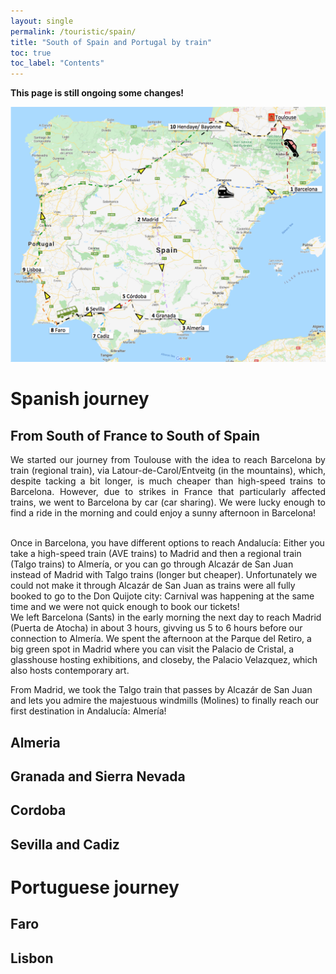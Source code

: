 ```yaml
---
layout: single
permalink: /touristic/spain/
title: "South of Spain and Portugal by train"
toc: true
toc_label: "Contents"
---
```


<!-- because of div command, you have to use <a href="https://your-site.com">Your link</a> tag inside -->

**This page is still ongoing some changes!**


<img src="/assets/images/train_trip.png" alt="Train trip"> 

# Spanish journey

## From South of France to South of Spain
<div style="text-align: justify"> We started our journey from Toulouse with the idea to reach Barcelona by train (regional train), via Latour-de-Carol/Entveitg (in the mountains), which, despite tacking a bit longer, is much cheaper than high-speed trains to Barcelona. However, due to strikes in France that particularly affected trains, we went to Barcelona by car (car sharing). We were lucky enough to find a ride in the morning and could enjoy a sunny afternoon in Barcelona! </div>
<br>

Once in Barcelona, you have different options to reach Andalucía: Either you take a high-speed train (AVE trains) to Madrid and then a regional train (Talgo trains) to Almería, or you can go through Alcazár de San Juan instead of Madrid with Talgo trains (longer but cheaper). Unfortunately we could not make it through Alcazár de San Juan as trains were all fully booked to go to the Don Quijote city: Carnival was happening at the same time and we were not quick enough to book our tickets! <br>
We left Barcelona (Sants) in the early morning the next day to reach Madrid (Puerta de Atocha) in about 3 hours, givving us 5 to 6 hours before our connection to Almería. We spent the afternoon at the Parque del Retiro, a big green spot in Madrid where you can visit the Palacio de Cristal, a glasshouse hosting exhibitions, and closeby, the Palacio Velazquez, which also hosts contemporary art.

From Madrid, we took the Talgo train that passes by Alcazár de San Juan and lets you admire the majestuous windmills (Molines) to finally reach our first destination in Andalucía: Almería!

## Almeria
## Granada and Sierra Nevada
## Cordoba
## Sevilla and Cadiz

# Portuguese journey

## Faro
## Lisbon
